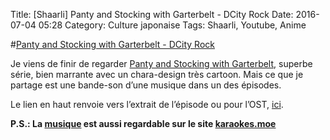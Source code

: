 Title: [Shaarli] Panty and Stocking with Garterbelt - DCity Rock
Date: 2016-07-04 05:28
Category: Culture japonaise
Tags: Shaarli, Youtube, Anime

#[Panty and Stocking with Garterbelt - DCity Rock](https://www.youtube.com/watch?v=K8HNLR4LO3w)

Je viens de finir de regarder [Panty and Stocking with Garterbelt](https://fr.wikipedia.org/wiki/Panty_and_Stocking_with_Garterbelt), superbe série, bien marrante avec un chara-design très cartoon. Mais ce que je partage est une bande-son d’une musique dans un des épisodes.

Le lien en haut renvoie vers l’extrait de l’épisode ou pour l’OST, [ici](https://www.youtube.com/watch?v=kTvewPtk7sg).

__P.S.: La [musique](http://www.karaokes.moe/?video=PantyandStockingwithGarterbelt-InsertSong-DCityRock.webm) est aussi regardable sur le site [karaokes.moe](http://www.karaokes.moe/)__
